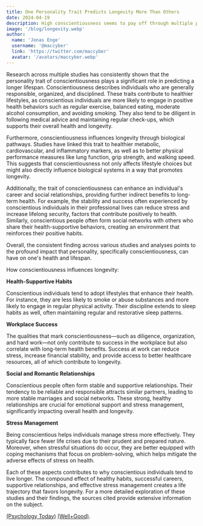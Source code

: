 ```yaml
---
title: One Personality Trait Predicts Longevity More Than Others
date: 2024-04-19
description: High conscientiousness seems to pay off through multiple pathways.
image: '/blog/longevity.webp'
author:
  name: 'Jonas Enge'
  username: '@maccyber'
  link: 'https://twitter.com/maccyber'
  avatar: '/avatars/maccyber.webp'
---
```


Research across multiple studies has consistently shown that the personality trait of conscientiousness plays a significant role in predicting a longer lifespan.
Conscientiousness describes individuals who are generally responsible, organized, and disciplined.
These traits contribute to healthier lifestyles, as conscientious individuals are more likely to engage in positive health behaviors such as regular exercise, balanced eating, moderate alcohol consumption, and avoiding smoking.
They also tend to be diligent in following medical advice and maintaining regular check-ups, which supports their overall health and longevity.

Furthermore, conscientiousness influences longevity through biological pathways. Studies have linked this trait to healthier metabolic, cardiovascular, and inflammatory markers, as well as to better physical performance measures like lung function, grip strength, and walking speed.
This suggests that conscientiousness not only affects lifestyle choices but might also directly influence biological systems in a way that promotes longevity.

Additionally, the trait of conscientiousness can enhance an individual's career and social relationships, providing further indirect benefits to long-term health.
For example, the stability and success often experienced by conscientious individuals in their professional lives can reduce stress and increase lifelong security, factors that contribute positively to health.
Similarly, conscientious people often form social networks with others who share their health-supportive behaviors, creating an environment that reinforces their positive habits.

Overall, the consistent finding across various studies and analyses points to the profound impact that personality, specifically conscientiousness, can have on one's health and lifespan.

How conscientiousness influences longevity:

**Health-Supportive Habits**

Conscientious individuals tend to adopt lifestyles that enhance their health. For instance, they are less likely to smoke or abuse substances and more likely to engage in regular physical activity. Their discipline extends to sleep habits as well, often maintaining regular and restorative sleep patterns.

**Workplace Success**

The qualities that mark conscientiousness—such as diligence, organization, and hard work—not only contribute to success in the workplace but also correlate with long-term health benefits. Success at work can reduce stress, increase financial stability, and provide access to better healthcare resources, all of which contribute to longevity.

**Social and Romantic Relationships**

Conscientious people often form stable and supportive relationships. Their tendency to be reliable and responsible attracts similar partners, leading to more stable marriages and social networks. These strong, healthy relationships are crucial for emotional support and stress management, significantly impacting overall health and longevity.

**Stress Management**

Being conscientious helps individuals manage stress more effectively. They typically face fewer life crises due to their prudent and prepared nature. Moreover, when stressful situations do occur, they are better equipped with coping mechanisms that focus on problem-solving, which helps mitigate the adverse effects of stress on health.

Each of these aspects contributes to why conscientious individuals tend to live longer. The compound effect of healthy habits, successful careers, supportive relationships, and effective stress management creates a life trajectory that favors longevity.
For a more detailed exploration of these studies and their findings, the sources cited provide extensive information on the subject.

[(Psychology Today)](https://www.psychologytoday.com/us/blog/insight-therapy/202102/one-personality-trait-predicts-longevity-more-others-why) [(Well+Good)](https://www.wellandgood.com/conscientiousness-longevity/).
